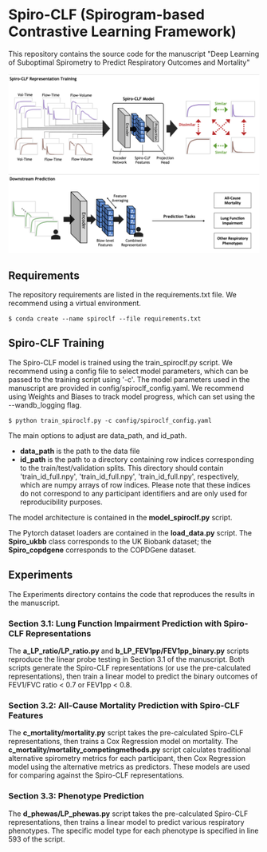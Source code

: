 # Spiro-CLF (Spirogram-based Contrastive Learning Framework)

This repository contains the source code for the manuscript "Deep Learning of Suboptimal Spirometry to Predict Respiratory Outcomes and Mortality"

![Image](https://github.com/davinhill/Spiro-CLF/blob/main/Figures/Figure_SpiroCLF.png?raw=true)


## Requirements
The repository requirements are listed in the requirements.txt file. We recommend using a virtual environment.
```
$ conda create --name spiroclf --file requirements.txt
```

## Spiro-CLF Training

The Spiro-CLF model is trained using the train_spiroclf.py script. We recommend using a config file to select model parameters, which can be passed to the training script using '-c'. The model parameters used in the manuscript are provided in config/spiroclf_config.yaml.
We recommend using Weights and Biases to track model progress, which can set using the --wandb_logging flag.

```
$ python train_spiroclf.py -c config/spiroclf_config.yaml
```

The main options to adjust are data_path, and id_path.
* **data_path** is the path to the data file
* **id_path** is the path to a directory containing row indices corresponding to the train/test/validation splits. This directory should contain 'train_id_full.npy', 'train_id_full.npy', 'train_id_full.npy', respectively, which are numpy arrays of row indices. Please note that these indices do not correspond to any participant identifiers and are only used for reproducibility purposes.

The model architecture is contained in the **model_spiroclf.py** script.

The Pytorch dataset loaders are contained in the **load_data.py** script. The **Spiro_ukbb** class corresponds to the UK Biobank dataset; the **Spiro_copdgene** corresponds to the COPDGene dataset.



## Experiments

The Experiments directory contains the code that reproduces the results in the manuscript.

### Section 3.1: Lung Function Impairment Prediction with Spiro-CLF Representations

The **a_LP_ratio/LP_ratio.py** and **b_LP_FEV1pp/FEV1pp_binary.py** scripts reproduce the linear probe testing in Section 3.1 of the manuscript. Both scripts generate the Spiro-CLF representations (or use the pre-calculated representations), then train a linear model to predict the binary outcomes of FEV1/FVC ratio < 0.7 or FEV1pp < 0.8.

### Section 3.2: All-Cause Mortality Prediction with Spiro-CLF Features
The **c_mortality/mortality.py** script takes the pre-calculated Spiro-CLF representations, then trains a Cox Regression model on mortality. The **c_mortality/mortality_competingmethods.py** script calculates traditional alternative spirometry metrics for each participant, then Cox Regression model using the alternative metrics as predictors. These models are used for comparing against the Spiro-CLF representations.


### Section 3.3: Phenotype Prediction
The **d_phewas/LP_phewas.py** script takes the pre-calculated Spiro-CLF representations, then trains a linear model to predict various respiratory phenotypes. The specific model type for each phenotype is specified in line 593 of the script.
